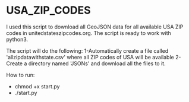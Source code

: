 # USA_ZIP_CODES
I used this script to download all GeoJSON data for all available USA ZIP codes in unitedstateszipcodes.org.
The script is ready to work with python3.

The script will do the following:
1-Automatically create a file called 'allzipdatawithstate.csv' where all ZIP codes of USA will be available
2-Create a directory named 'JSONs' and download all the files to it.

How to run:

- chmod +x start.py
- ./start.py
